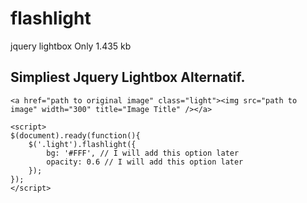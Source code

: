flashlight
==========

jquery lightbox
Only 1.435 kb

Simpliest Jquery Lightbox Alternatif.
---

```
<a href="path to original image" class="light"><img src="path to image" width="300" title="Image Title" /></a>

<script>
$(document).ready(function(){
	$('.light').flashlight({
		bg: '#FFF', // I will add this option later
		opacity: 0.6 // I will add this option later
	});
});
</script>
```
